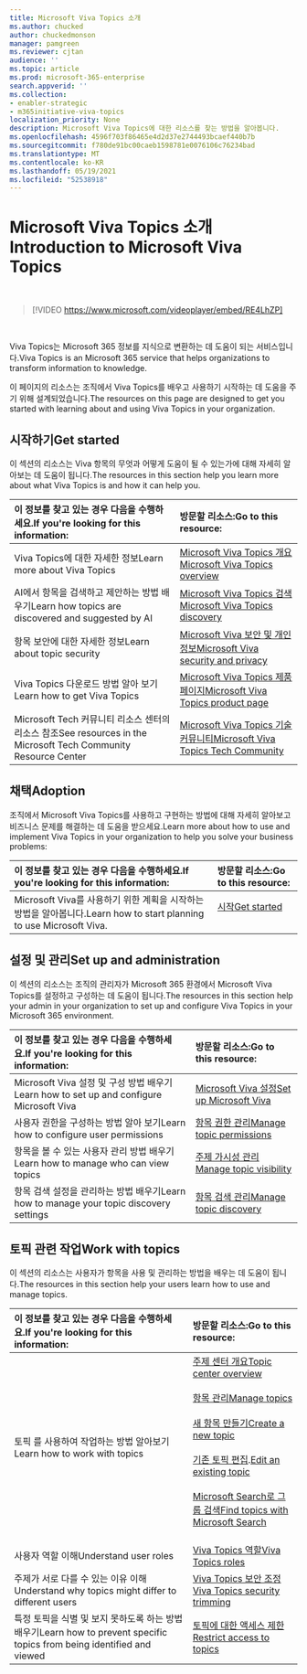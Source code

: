 ```yaml
---
title: Microsoft Viva Topics 소개
ms.author: chucked
author: chuckedmonson
manager: pamgreen
ms.reviewer: cjtan
audience: ''
ms.topic: article
ms.prod: microsoft-365-enterprise
search.appverid: ''
ms.collection:
- enabler-strategic
- m365initiative-viva-topics
localization_priority: None
description: Microsoft Viva Topics에 대한 리소스를 찾는 방법을 알아봅니다.
ms.openlocfilehash: 4596f703f86465e4d2d37e2744493bcaef440b7b
ms.sourcegitcommit: f780de91bc00caeb1598781e0076106c76234bad
ms.translationtype: MT
ms.contentlocale: ko-KR
ms.lasthandoff: 05/19/2021
ms.locfileid: "52538918"
---
```

# <a name="introduction-to-microsoft-viva-topics"></a><span data-ttu-id="6e909-103">Microsoft Viva Topics 소개</span><span class="sxs-lookup"><span data-stu-id="6e909-103">Introduction to Microsoft Viva Topics</span></span>

</br>

> [!VIDEO https://www.microsoft.com/videoplayer/embed/RE4LhZP]  

</br>


<span data-ttu-id="6e909-104">Viva Topics는 Microsoft 365 정보를 지식으로 변환하는 데 도움이 되는 서비스입니다.</span><span class="sxs-lookup"><span data-stu-id="6e909-104">Viva Topics is an Microsoft 365 service that helps organizations to transform information to knowledge.</span></span>

<span data-ttu-id="6e909-105">이 페이지의 리소스는 조직에서 Viva Topics를 배우고 사용하기 시작하는 데 도움을 주기 위해 설계되었습니다.</span><span class="sxs-lookup"><span data-stu-id="6e909-105">The resources on this page are designed to get you started with learning about and using Viva Topics in your organization.</span></span>

## <a name="get-started"></a><span data-ttu-id="6e909-106">시작하기</span><span class="sxs-lookup"><span data-stu-id="6e909-106">Get started</span></span>

<span data-ttu-id="6e909-107">이 섹션의 리소스는 Viva 항목의 무엇과 어떻게 도움이 될 수 있는가에 대해 자세히 알아보는 데 도움이 됩니다.</span><span class="sxs-lookup"><span data-stu-id="6e909-107">The resources in this section help you learn more about what Viva Topics is and how it can help you.</span></span>

| <span data-ttu-id="6e909-108">이 정보를 찾고 있는 경우 다음을 수행하세요.</span><span class="sxs-lookup"><span data-stu-id="6e909-108">If you're looking for this information:</span></span> | <span data-ttu-id="6e909-109">방문할 리소스:</span><span class="sxs-lookup"><span data-stu-id="6e909-109">Go to this resource:</span></span> |
|:-----|:-----|
|<span data-ttu-id="6e909-110">Viva Topics에 대한 자세한 정보</span><span class="sxs-lookup"><span data-stu-id="6e909-110">Learn more about Viva Topics</span></span>|[<span data-ttu-id="6e909-111">Microsoft Viva Topics 개요</span><span class="sxs-lookup"><span data-stu-id="6e909-111">Microsoft Viva Topics overview</span></span>](topic-experiences-overview.md)|
|<span data-ttu-id="6e909-112">AI에서 항목을 검색하고 제안하는 방법 배우기</span><span class="sxs-lookup"><span data-stu-id="6e909-112">Learn how topics are discovered and suggested by AI</span></span>|[<span data-ttu-id="6e909-113">Microsoft Viva Topics 검색</span><span class="sxs-lookup"><span data-stu-id="6e909-113">Microsoft Viva Topics discovery</span></span>](topic-experiences-discovery.md)|
|<span data-ttu-id="6e909-114">항목 보안에 대한 자세한 정보</span><span class="sxs-lookup"><span data-stu-id="6e909-114">Learn about topic security</span></span>|[<span data-ttu-id="6e909-115">Microsoft Viva 보안 및 개인 정보</span><span class="sxs-lookup"><span data-stu-id="6e909-115">Microsoft Viva security and privacy</span></span>](topic-experiences-security-privacy.md)|
|<span data-ttu-id="6e909-116">Viva Topics 다운로드 방법 알아 보기</span><span class="sxs-lookup"><span data-stu-id="6e909-116">Learn how to get Viva Topics</span></span>|[<span data-ttu-id="6e909-117">Microsoft Viva Topics 제품 페이지</span><span class="sxs-lookup"><span data-stu-id="6e909-117">Microsoft Viva Topics product page</span></span>](https://www.microsoft.com/microsoft-viva/topics?activetab=pivot%3aoverviewtab)|
|<span data-ttu-id="6e909-118">Microsoft Tech 커뮤니티 리소스 센터의 리소스 참조</span><span class="sxs-lookup"><span data-stu-id="6e909-118">See resources in the Microsoft Tech Community Resource Center</span></span>|[<span data-ttu-id="6e909-119">Microsoft Viva Topics 기술 커뮤니티</span><span class="sxs-lookup"><span data-stu-id="6e909-119">Microsoft Viva Topics Tech Community</span></span>](https://resources.techcommunity.microsoft.com/viva-topics/)|



## <a name="adoption"></a><span data-ttu-id="6e909-120">채택</span><span class="sxs-lookup"><span data-stu-id="6e909-120">Adoption</span></span>

<span data-ttu-id="6e909-121">조직에서 Microsoft Viva Topics를 사용하고 구현하는 방법에 대해 자세히 알아보고 비즈니스 문제를 해결하는 데 도움을 받으세요.</span><span class="sxs-lookup"><span data-stu-id="6e909-121">Learn more about how to use and implement Viva Topics in your organization to help you solve your business problems:</span></span> 

| <span data-ttu-id="6e909-122">이 정보를 찾고 있는 경우 다음을 수행하세요.</span><span class="sxs-lookup"><span data-stu-id="6e909-122">If you're looking for this information:</span></span> | <span data-ttu-id="6e909-123">방문할 리소스:</span><span class="sxs-lookup"><span data-stu-id="6e909-123">Go to this resource:</span></span> |
|:-----|:-----|
|<span data-ttu-id="6e909-124">Microsoft Viva를 사용하기 위한 계획을 시작하는 방법을 알아봅니다.</span><span class="sxs-lookup"><span data-stu-id="6e909-124">Learn how to start planning to use Microsoft Viva.</span></span> |[<span data-ttu-id="6e909-125">시작</span><span class="sxs-lookup"><span data-stu-id="6e909-125">Get started</span></span>](topics-adoption-getstarted.md)<br><br>|  

## <a name="set-up-and-administration"></a><span data-ttu-id="6e909-126">설정 및 관리</span><span class="sxs-lookup"><span data-stu-id="6e909-126">Set up and administration</span></span>

<span data-ttu-id="6e909-127">이 섹션의 리소스는 조직의 관리자가 Microsoft 365 환경에서 Microsoft Viva Topics를 설정하고 구성하는 데 도움이 됩니다.</span><span class="sxs-lookup"><span data-stu-id="6e909-127">The resources in this section help your admin in your organization to set up and configure Viva Topics in your Microsoft 365 environment.</span></span>

| <span data-ttu-id="6e909-128">이 정보를 찾고 있는 경우 다음을 수행하세요.</span><span class="sxs-lookup"><span data-stu-id="6e909-128">If you're looking for this information:</span></span> | <span data-ttu-id="6e909-129">방문할 리소스:</span><span class="sxs-lookup"><span data-stu-id="6e909-129">Go to this resource:</span></span> |
|:-----|:-----|
|<span data-ttu-id="6e909-130">Microsoft Viva 설정 및 구성 방법 배우기</span><span class="sxs-lookup"><span data-stu-id="6e909-130">Learn how to set up and configure Microsoft Viva</span></span>|[<span data-ttu-id="6e909-131">Microsoft Viva 설정</span><span class="sxs-lookup"><span data-stu-id="6e909-131">Set up Microsoft Viva</span></span>](set-up-topic-experiences.md)|
|<span data-ttu-id="6e909-132">사용자 권한을 구성하는 방법 알아 보기</span><span class="sxs-lookup"><span data-stu-id="6e909-132">Learn how to configure user permissions</span></span>|[<span data-ttu-id="6e909-133">항목 권한 관리</span><span class="sxs-lookup"><span data-stu-id="6e909-133">Manage topic permissions</span></span>](topic-experiences-user-permissions.md)|
|<span data-ttu-id="6e909-134">항목을 볼 수 있는 사용자 관리 방법 배우기</span><span class="sxs-lookup"><span data-stu-id="6e909-134">Learn how to manage who can view topics</span></span>|[<span data-ttu-id="6e909-135">주제 가시성 관리</span><span class="sxs-lookup"><span data-stu-id="6e909-135">Manage topic visibility</span></span>](topic-experiences-knowledge-rules.md)|
|<span data-ttu-id="6e909-136">항목 검색 설정을 관리하는 방법 배우기</span><span class="sxs-lookup"><span data-stu-id="6e909-136">Learn how to manage your topic discovery settings</span></span>|[<span data-ttu-id="6e909-137">항목 검색 관리</span><span class="sxs-lookup"><span data-stu-id="6e909-137">Manage topic discovery</span></span>](topic-experiences-discovery.md)|

## <a name="work-with-topics"></a><span data-ttu-id="6e909-138">토픽 관련 작업</span><span class="sxs-lookup"><span data-stu-id="6e909-138">Work with topics</span></span>

<span data-ttu-id="6e909-139">이 섹션의 리소스는 사용자가 항목을 사용 및 관리하는 방법을 배우는 데 도움이 됩니다.</span><span class="sxs-lookup"><span data-stu-id="6e909-139">The resources in this section help your users learn how to use and manage topics.</span></span>

| <span data-ttu-id="6e909-140">이 정보를 찾고 있는 경우 다음을 수행하세요.</span><span class="sxs-lookup"><span data-stu-id="6e909-140">If you're looking for this information:</span></span> | <span data-ttu-id="6e909-141">방문할 리소스:</span><span class="sxs-lookup"><span data-stu-id="6e909-141">Go to this resource:</span></span> |
|:-----|:-----|
|<span data-ttu-id="6e909-142">토픽 를 사용하여 작업하는 방법 알아보기</span><span class="sxs-lookup"><span data-stu-id="6e909-142">Learn how to work with topics</span></span>|[<span data-ttu-id="6e909-143">주제 센터 개요</span><span class="sxs-lookup"><span data-stu-id="6e909-143">Topic center overview</span></span>](topic-center-overview.md)<br><br>[<span data-ttu-id="6e909-144">항목 관리</span><span class="sxs-lookup"><span data-stu-id="6e909-144">Manage topics</span></span>](manage-topics.md)<br><br>[<span data-ttu-id="6e909-145">새 항목 만들기</span><span class="sxs-lookup"><span data-stu-id="6e909-145">Create a new topic</span></span>](create-a-topic.md)<br><br><span data-ttu-id="6e909-146">[기존 토픽 편집](edit-a-topic.md).</span><span class="sxs-lookup"><span data-stu-id="6e909-146">[Edit an existing topic](edit-a-topic.md)</span></span><br><br>[<span data-ttu-id="6e909-147">Microsoft Search로 그룹 검색</span><span class="sxs-lookup"><span data-stu-id="6e909-147">Find topics with Microsoft Search</span></span>](search.md)<br><br>|
|<span data-ttu-id="6e909-148">사용자 역할 이해</span><span class="sxs-lookup"><span data-stu-id="6e909-148">Understand user roles</span></span>|[<span data-ttu-id="6e909-149">Viva Topics 역할</span><span class="sxs-lookup"><span data-stu-id="6e909-149">Viva Topics roles</span></span>](topic-experiences-roles.md)|
|<span data-ttu-id="6e909-150">주제가 서로 다를 수 있는 이유 이해</span><span class="sxs-lookup"><span data-stu-id="6e909-150">Understand why topics might differ to different users</span></span>|[<span data-ttu-id="6e909-151">Viva Topics 보안 조정</span><span class="sxs-lookup"><span data-stu-id="6e909-151">Viva Topics security trimming</span></span>](topic-experiences-security-trimming.md)|
|<span data-ttu-id="6e909-152">특정 토픽을 식별 및 보지 못하도록 하는 방법 배우기</span><span class="sxs-lookup"><span data-stu-id="6e909-152">Learn how to prevent specific topics from being identified and viewed</span></span>|[<span data-ttu-id="6e909-153">토픽에 대한 액세스 제한</span><span class="sxs-lookup"><span data-stu-id="6e909-153">Restrict access to topics</span></span>](restrict-access-to-topics.md)|




